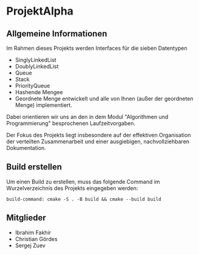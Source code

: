 # ProjektAlpha

## Allgemeine Informationen

Im Rahmen dieses Projekts werden Interfaces für die sieben Datentypen
- SinglyLinkedList
- DoublyLinkedList
- Queue
- Stack
- PriorityQueue
- Hashende Mengee
- Geordnete Menge
entwickelt und alle von Ihnen (außer der geordneten Menge) implementiert.

Dabei orientieren wir uns an den in dem Modul "Algorithmen und Programmierung" besprochenen Laufzeitvorgaben.

Der Fokus des Projekts liegt insbesondere auf der effektiven Organisation der verteilten Zusammenarbeit und einer ausgiebigen, nachvollziehbaren Dokumentation.


## Build erstellen
Um einen Build zu erstellen, muss das folgende Command im Wurzelverzeichnis des Projekts eingegeben werden:
    
    build-command: cmake -S . -B build && cmake --build build

## Mitglieder
- Ibrahim Fakhir
- Christian Gördes
- Sergej Zuev
